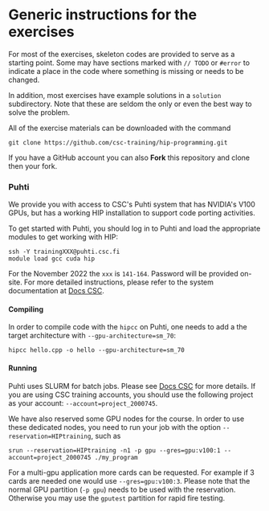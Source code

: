 # Generic instructions for the exercises

For most of the exercises, skeleton codes are provided to serve as a starting
point. Some may have sections marked with `// TODO` or `#error` to indicate a place in the code where something is missing or needs to be changed.

In addition, most exercises have example solutions in a `solution`
subdirectory. Note that these are seldom the only or even the best way to
solve the problem.

All of the exercise materials can be downloaded with the command

```shell
git clone https://github.com/csc-training/hip-programming.git
```

If you have a GitHub account you can also **Fork** this repository and clone
then your fork.

### Puhti

We provide you with access to CSC's Puhti system that has NVIDIA's V100 GPUs, but has a working HIP installation to support code porting activities.

To get started with Puhti, you should log in to Puhti and load the appropriate modules to get working with HIP:
```shell
ssh -Y trainingXXX@puhti.csc.fi
module load gcc cuda hip
```

For the November 2022 the `xxx` is `141-164`. Password will be provided on-site. 
For more detailed instructions, please refer to the system documentation at
[Docs CSC](https://docs.csc.fi/).

#### Compiling

In order to compile code with the `hipcc` on Puhti, one needs to add a the target architecture with `--gpu-architecture=sm_70`:
```shell
hipcc hello.cpp -o hello --gpu-architecture=sm_70
```

#### Running

Puhti uses SLURM for batch jobs. Please see [Docs CSC](https://docs.csc.fi/)
for more details. If you are using CSC training accounts, you should use the
following project as your account: `--account=project_2000745`.

We have also reserved some GPU nodes for the course. In order to use these
dedicated nodes, you need to run your job with the option
`--reservation=HIPtraining`, such as

```shell
srun --reservation=HIPtraining -n1 -p gpu --gres=gpu:v100:1 --account=project_2000745 ./my_program
```
For a multi-gpu application more cards can be requested. For example if 3 cards are needed one would use `--gres=gpu:v100:3`.
Please note that the normal GPU partition (`-p gpu`) needs to be used with
the reservation. Otherwise you may use the `gputest` partition for rapid fire
testing.
